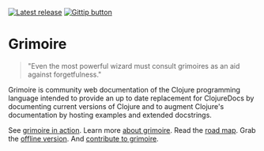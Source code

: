 [![Latest release](http://img.shields.io/github/tag/arrdem/grimoire.svg)](http://grimoire.arrdem.com/)
[![Gittip button](http://img.shields.io/gittip/arrdem.svg)](https://www.gittip.com/arrdem/ "Support this project")

Grimoire
=================

> "Even the most powerful wizard must consult grimoires as an aid against forgetfulness."

Grimoire is community web documentation of the Clojure programming
language intended to provide an up to date replacement for ClojureDocs
by documenting current versions of Clojure and to augment Clojure's
documentation by hosting examples and extended docstrings.

See [grimoire in action](http://grimoire.arrdem.com).
Learn more [about grimoire](http://grimoire.arrdem.com/about).
Read the [road map](http://www.arrdem.com/2014/07/12/of_mages_and_grimoires/).
Grab the [offline version](http://grimoire.arrdem.com/static.zip).
And [contribute to grimoire](http://grimoire.arrdem.com/contributing).
